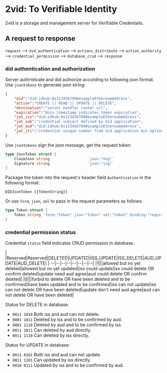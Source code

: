 # 2vid: To Verifiable Identity
2vid is a storage and management server for Verifiable Credentails.

## A request to response

`request` --> `did_authentication` --> `actions_distribute` --> `action_authority` --> `credential_permission` --> `database_crud` --> `response`

### did authentication and authorization
Server authrnticate and did authorize according to following json format.
Use `jsontokens` to generate json string:
```json
{
	"did":"did:idhub:0x1234567890exampleEthereumAddress",
	"action":"CREATE || READ || UPDATE || DELETE",
	"destination":"server handler router url",
	"expiration":"Unix timestamp indicates token expiration",
	"jwt_iss":"did:idhub:0x1234567890exampleEthereumAddress",
	"jwt_sub":"credential subject defined by did application",
	"jwt_aud":"did:idhub:0x1234567890exampleEthereumAddress",
	"jwt_jti":"credential unique number from did application but optional"
}
```
Use `jsontokens` sign the json message, get the request token:
```go
type JsonToken struct {
	ClaimJson string                 `json:"msg"`
	Signature string                 `json:"sig"`
}
```
Package the token into the request's header field `Authentication` in the following format:
```
DIDJsonToken {{TokenString}}
```
Or use `form`, `json`, `xml` to pass in the request parameters as follows:
```go
type Token struct {
	Token string `form:"token" json:"token" xml:"token" binding:"required"`
}
```

### credential permission status
Credential `status` field indicates CRUD permission in database.

|     |Reserved|Reserved|DELETED|UPDATED|ISS_UPDATE|ISS_DELETE|AUD_UPDATE|AUD_DELETE|
| --|--|--|--|--|--|--|--|
|1|||allowed but no yet deleted|allowed but no yet updated|iss could update|iss could delete OR confirm deleted|update need aud agree|aud could delete OR confirm deleted|
|0|||forbid to delete OR have been deleted and to be confirmed|have been updated and to be confirmed|iss can not update|iss can not delete OR have been deleted|update don't need aud agree|aud can not delete OR have been deleted|  

Status for DELETE in database:
* `0011 1010` Both iss and aud can not delete.
* `0001 1011` Deleted by iss and to be confirmed by aud.
* `0001 1110` Deleted by aud and to be confirmed by iss.
* `0011 1011` Can deleted by aud directly.
* `0011 1110` Can deleted by iss directly.

Status for UPDATE in database:
* `0011 0101` Both iss and aud can not update.
* `0011 1101` Can updated by iss directly.
* `0010 0111` Updated by iss and  to be confirmed by aud.
